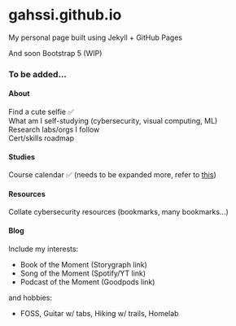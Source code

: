# gahssi.github.io

My personal page built using Jekyll + GitHub Pages

And soon Bootstrap 5 (WIP)

### To be added...

#### About
Find a cute selfie ✅  
What am I self-studying (cybersecurity, visual computing, ML)  
Research labs/orgs I follow  
Cert/skills roadmap

#### Studies
Course calendar ✅ (needs to be expanded more, refer to [this](https://fullcalendar.io/docs))

#### Resources
Collate cybersecurity resources (bookmarks, many bookmarks...)

#### Blog
Include my interests:
* Book of the Moment (Storygraph link)
* Song of the Moment (Spotify/YT link)
* Podcast of the Moment (Goodpods link)

and hobbies:
* FOSS, Guitar w/ tabs, Hiking w/ trails, Homelab
